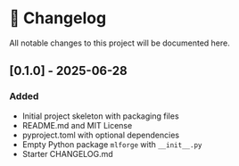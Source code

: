 # 📄 Changelog

All notable changes to this project will be documented here.

## [0.1.0] - 2025-06-28
### Added
- Initial project skeleton with packaging files
- README.md and MIT License
- pyproject.toml with optional dependencies
- Empty Python package `mlforge` with `__init__.py`
- Starter CHANGELOG.md